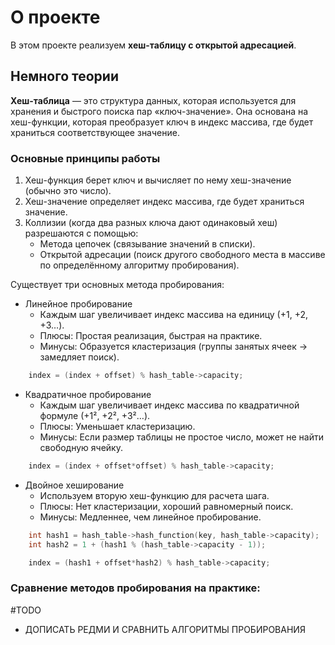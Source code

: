 # О проекте

В этом проекте реализуем **хеш-таблицу с открытой адресацией**.

## Немного теории

**Хеш-таблица** — это структура данных, которая используется для хранения и быстрого поиска пар «ключ-значение». Она основана на хеш-функции, которая преобразует ключ в индекс массива, где будет храниться соответствующее значение.

### Основные принципы работы

1. Хеш-функция берет ключ и вычисляет по нему хеш-значение (обычно это число).
2. Хеш-значение определяет индекс массива, где будет храниться значение.
3. Коллизии (когда два разных ключа дают одинаковый хеш) разрешаются с помощью:
	* Метода цепочек (связывание значений в списки).
	* Открытой адресации (поиск другого свободного места в массиве по определённому алгоритму пробирования).

Существует три основных метода пробирования:
* Линейное пробирование
    * Каждым шаг увеличивает индекс массива на единицу (+1, +2, +3…).
    * Плюсы: Простая реализация, быстрая на практике.
    * Минусы: Образуется кластеризация (группы занятых ячеек → замедляет поиск).
```c
    index = (index + offset) % hash_table->capacity;
```
* Квадратичное пробирование
    * Каждым шаг увеличивает индекс массива по квадратичной формуле (+1², +2², +3²…).
    * Плюсы: Уменьшает кластеризацию.
    * Минусы: Если размер таблицы не простое число, может не найти свободную ячейку.
```c
    index = (index + offset*offset) % hash_table->capacity;
```
* Двойное хеширование
    * Используем вторую хеш-функцию для расчета шага.
    * Плюсы: Нет кластеризации, хороший равномерный поиск.
    * Минусы: Медленнее, чем линейное пробирование.
```c
    int hash1 = hash_table->hash_function(key, hash_table->capacity);
    int hash2 = 1 + (hash1 % (hash_table->capacity - 1));

    index = (hash1 + offset*hash2) % hash_table->capacity;
```

### Сравнение методов пробирования на практике:



#TODO

* ДОПИСАТЬ РЕДМИ И СРАВНИТЬ АЛГОРИТМЫ ПРОБИРОВАНИЯ
